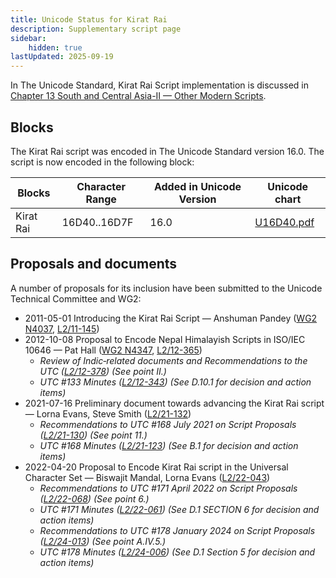 ```yaml
---
title: Unicode Status for Kirat Rai
description: Supplementary script page
sidebar:
    hidden: true
lastUpdated: 2025-09-19
---
```


In The Unicode Standard, Kirat Rai Script implementation is discussed in [Chapter 13 South and Central Asia-II — Other Modern Scripts](https://www.unicode.org/versions/latest/core-spec/chapter-13/#G746340).

## Blocks

The Kirat Rai script was encoded in The Unicode Standard version 16.0. The script is now encoded in the following block:

| Blocks | Character Range | Added in Unicode Version | Unicode chart |
| ------ | --------------- | ------------------------ | ------------- |
| Kirat Rai | 16D40..16D7F | 16.0 | [U16D40.pdf](http://www.unicode.org/charts/PDF/U16D40.pdf) |

## Proposals and documents

A number of proposals for its inclusion have been submitted to the Unicode Technical Committee and WG2:
- 2011-05-01 Introducing the Kirat Rai Script — Anshuman Pandey ([WG2 N4037](https://www.unicode.org/wg2/docs/n4037.pdf), [L2/11-145](http://www.unicode.org/cgi-bin/GetMatchingDocs.pl?L2/11-145))
- 2012-10-08 Proposal to Encode Nepal Himalayish Scripts in ISO/IEC 10646 — Pat Hall ([WG2 N4347](https://www.unicode.org/wg2/docs/n4347.pdf), [L2/12-365](http://www.unicode.org/cgi-bin/GetMatchingDocs.pl?L2/12-365))
  - _Review of Indic‐related documents and Recommendations to the UTC ([L2/12-378](http://www.unicode.org/cgi-bin/GetMatchingDocs.pl?L2/12-378)) (See point II.)_
  - _UTC #133 Minutes ([L2/12-343](http://www.unicode.org/L2/L2012/12343.htm)) (See D.10.1 for decision and action items)_
- 2021-07-16 Preliminary document towards advancing the Kirat Rai script — Lorna Evans, Steve Smith ([L2/21-132](http://www.unicode.org/cgi-bin/GetMatchingDocs.pl?L2/21-132))
  - _Recommendations to UTC #168 July 2021 on Script Proposals ([L2/21-130](http://www.unicode.org/L2/L2021/21130-script-adhoc-rept.pdf)) (See point 11.)_
  - _UTC #168 Minutes ([L2/21-123](http://www.unicode.org/L2/L2021/21123.htm)) (See B.1 for decision and action items)_
- 2022-04-20 Proposal to Encode Kirat Rai script in the Universal Character Set — Biswajit Mandal, Lorna Evans ([L2/22-043](http://www.unicode.org/cgi-bin/GetMatchingDocs.pl?L2/22-043))
  - _Recommendations to UTC #171 April 2022 on Script Proposals ([L2/22-068](http://www.unicode.org/cgi-bin/GetMatchingDocs.pl?L2/22-068)) (See point 6.)_
  - _UTC #171 Minutes ([L2/22-061](https://www.unicode.org/L2/L2022/22061.htm)) (See D.1 SECTION 6 for decision and action items)_
  - _Recommendations to UTC #178 January 2024 on Script Proposals ([L2/24-013](http://www.unicode.org/cgi-bin/GetMatchingDocs.pl?L2/24-013)) (See point A.IV.5.)_
  - _UTC #178 Minutes ([L2/24-006](https://www.unicode.org/L2/L2024/24006.htm)) (See D.1 Section 5 for decision and action items)_

